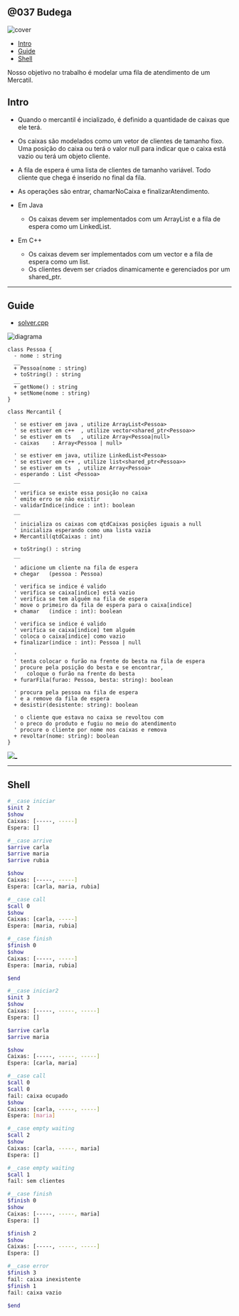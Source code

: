 ## @037 Budega

![cover](https://raw.githubusercontent.com/qxcodepoo/arcade/master/base/037/cover.jpg)

[](toc)

- [Intro](#intro)
- [Guide](#guide)
- [Shell](#shell)
[](toc)

Nosso objetivo no trabalho é modelar uma fila de atendimento de um Mercatil.

## Intro

- Quando o mercantil é incializado, é definido a quantidade de caixas que ele terá.
- Os caixas são modelados como um vetor de clientes de tamanho fixo. Uma posição do caixa ou terá o valor
null para indicar que o caixa está vazio ou terá um objeto cliente.
- A fila de espera é uma lista de clientes de tamanho variável. Todo cliente que chega é inserido no final da fila.
- As operações são entrar, chamarNoCaixa e finalizarAtendimento.

- Em Java
  - Os caixas devem ser implementados com um ArrayList e a fila de espera como um LinkedList.
- Em C++
  - Os caixas devem ser implementados com um vector e a fila de espera como um list.
  - Os clientes devem ser criados dinamicamente e gerenciados por um shared_ptr.

***

## Guide

- [solver.cpp](https://raw.githubusercontent.com/qxcodepoo/arcade/master/base/037/.cache/draft.cpp)

![diagrama](https://raw.githubusercontent.com/qxcodepoo/arcade/master/base/037/diagrama.png)

[](load)[](https://raw.githubusercontent.com/qxcodepoo/arcade/master/base/037/diagrama.puml)[](fenced:filter:plantuml)

```plantuml
class Pessoa {
  - nome : string
  __
  + Pessoa(nome : string)
  + toString() : string
  __
  + getNome() : string
  + setNome(nome : string)
}

class Mercantil {
  
  ' se estiver em java , utilize ArrayList<Pessoa>
  ' se estiver em c++  , utilize vector<shared_ptr<Pessoa>>
  ' se estiver em ts   , utilize Array<Pessoa|null>
  - caixas    : Array<Pessoa | null>
  
  ' se estiver em java, utilize LinkedList<Pessoa>
  ' se estiver em c++ , utilize list<shared_ptr<Pessoa>>
  ' se estiver em ts  , utilize Array<Pessoa>
  - esperando : List <Pessoa>
  __
  
  ' verifica se existe essa posição no caixa
  ' emite erro se não existir
  - validarIndice(indice : int): boolean
  __
  
  ' inicializa os caixas com qtdCaixas posições iguais a null
  ' inicializa esperando como uma lista vazia
  + Mercantil(qtdCaixas : int)
  
  + toString() : string
  __
  
  ' adicione um cliente na fila de espera
  + chegar   (pessoa : Pessoa)
  
  ' verifica se indice é valido
  ' verifica se caixa[indice] está vazio
  ' verifica se tem alguém na fila de espera
  ' move o primeiro da fila de espera para o caixa[indice]
  + chamar   (indice : int): boolean
  
  ' verifica se indice é valido
  ' verifica se caixa[indice] tem alguém
  ' coloca o caixa[indice] como vazio
  + finalizar(indice : int): Pessoa | null

  '
  ' tenta colocar o furão na frente do besta na fila de espera
  ' procure pela posição do besta e se encontrar, 
  '   coloque o furão na frente do besta
  + furarFila(furao: Pessoa, besta: string): boolean

  ' procura pela pessoa na fila de espera
  ' e a remove da fila de espera
  + desistir(desistente: string): boolean

  ' o cliente que estava no caixa se revoltou com
  ' o preco do produto e fugiu no meio do atendimento
  ' procure o cliente por nome nos caixas e remova
  + revoltar(nome: string): boolean
}
```

[](load)

[![_](https://raw.githubusercontent.com/qxcodepoo/arcade/master/base/037/../_images/resolucao.png)](https://youtu.be/Z7karsbg1ok)

***

## Shell

```sh
#__case iniciar
$init 2
$show
Caixas: [-----, -----]
Espera: []

#__case arrive
$arrive carla
$arrive maria
$arrive rubia

$show
Caixas: [-----, -----]
Espera: [carla, maria, rubia]

#__case call
$call 0
$show
Caixas: [carla, -----]
Espera: [maria, rubia]

#__case finish
$finish 0
$show
Caixas: [-----, -----]
Espera: [maria, rubia]

$end

```

```sh
#__case iniciar2
$init 3
$show
Caixas: [-----, -----, -----]
Espera: []

$arrive carla
$arrive maria

$show
Caixas: [-----, -----, -----]
Espera: [carla, maria]

#__case call
$call 0
$call 0
fail: caixa ocupado
$show
Caixas: [carla, -----, -----]
Espera: [maria]

#__case empty waiting
$call 2
$show
Caixas: [carla, -----, maria]
Espera: []

#__case empty waiting
$call 1
fail: sem clientes

#__case finish
$finish 0
$show
Caixas: [-----, -----, maria]
Espera: []

$finish 2
$show
Caixas: [-----, -----, -----]
Espera: []

#__case error
$finish 3
fail: caixa inexistente
$finish 1
fail: caixa vazio

$end

```
